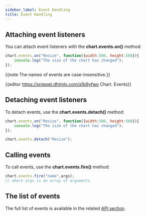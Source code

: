 ```yaml
---
sidebar_label: Event Handling
title: Event Handling
---          
```


## Attaching event listeners

You can attach event listeners with the **chart.events.on()** method:

~~~js
chart.events.on("Resize", function({width:500, height:500}){
    console.log("The size of the chart has changed");
});
~~~

{{note The names of events are case-insensitive.}}

{{editor    https://snippet.dhtmlx.com/a1b9yfwo	Chart. Events}}

## Detaching event listeners

To detach events, use the **chart.events.detach()** method:

~~~js
chart.events.on("Resize", function({width:500, height:500}){
    console.log("The size of the chart has changed");
});

chart.events.detach("Resize");
~~~

## Calling events

To call events, use the **chart.events.fire()** method:

~~~js
chart.events.fire("name",args);
// where args is an array of arguments
~~~

## The list of events

The full list of events is available in the related [API section](chart/api/refs/chart_events.md).


